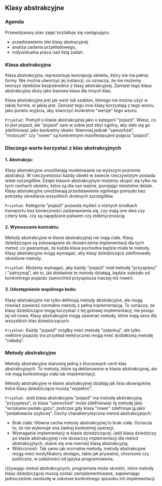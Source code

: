 ## Klasy abstrakcyjne

### Agenda
Przewidywany plan zajęć kształtuje się następująco:
* przedstawienie idei klasy abstracyjnej
* analiza zadania przykładowego,
* indywidualna praca nad listą zadań.

### Klasa abstrakcyjna
Klasa abstrakcyjna, reprezentuje koncepcję obiektu, który nie ma pełnej formy. 
Nie można utworzyć jej instancji, co oznacza, że nie możemy tworzyć obiektów bezpośrednio z klasy abstrakcyjnej. Zamiast tego klasa abstrakcyjna służy jako bazowa klasa dla innych klas.

Klasa abstrakcyjna jest jak wzór lub szablon, którego nie można użyć w takiej formie, w jakiej jest. Zamiast tego inne klasy korzystają z tego wzoru jako punktu wyjścia, aby stworzyć konkretne "wersje" tego wzoru.

`Przykład:` Pomyśl o klasie abstrakcyjnej jako o kategorii "pojazd". Wiesz, co to jest pojazd, ale "pojazd" sam w sobie jest zbyt ogólny, aby dało się go zdefiniować jako konkretny obiekt. Niemniej jednak "samochód", "motocykl" czy "rower" są konkretnymi manifestacjami pojęcia "pojazd".

### Dlaczego warto korzystać z klas abstrakcyjnych

#### 1. Abstrakcja: 

Klasy abstrakcyjne umożliwiają modelowanie na wyższym poziomie abstrakcji. W rzeczywistości każdy obiekt w świecie rzeczywistym posiada wiele szczegółów. Dzięki klasom abstrakcyjnym możemy skupić się tylko na tych cechach obiektu, które są dla nas ważne, pomijając nieistotne detale.
Klasy abstrakcyjne umożliwiają przedstawienie ogólnego pomysłu bez potrzeby określania wszystkich drobnych szczegółów.

`Przykład:` Kategoria "pojazd" pozwala myśleć o różnych środkach transportu bez konieczności zastanawiania się, czy mają one dwa czy cztery koła, czy są napędzane paliwem czy elektrycznością.

#### 2. Wymuszanie kontraktu: 

Metody abstrakcyjne w klasie abstrakcyjnej nie mają ciała. Klasy dziedziczące są zobowiązane do dostarczenia implementacji dla tych metod, co gwarantuje, że każda klasa pochodna będzie miała te metody.
Klasy abstrakcyjne mogą wymagać, aby klasy dziedziczące zdefiniowały określone metody.

`Przykład:` Możemy wymagać, aby każdy "pojazd" miał metodę "przyspiesz" i "zatrzymaj", ale to, jak dokładnie te metody działają, będzie zależało od konkretnego pojazdu (samochód przyspiesza inaczej niż rower).

#### 3. Udostępnianie wspólnego kodu: 
Klasy abstrakcyjne nie tylko definiują metody abstrakcyjne, ale mogą również zawierać normalne metody z pełną implementacją. To oznacza, że klasy dziedziczące mogą korzystać z tej gotowej implementacji, nie pisząc jej od nowa.
Klasy abstrakcyjne mogą zawierać metody, które mają sens dla wszystkich klas dziedziczących.

`Przykład:` Każdy "pojazd" mógłby mieć metodę "zatankuj", ale tylko niektóre pojazdy (na przykład elektryczne) mogą mieć dodatkową metodę "naładuj".

### Metody abstrakcyjne 

Metody abstrakcyjne stanowią jedną z kluczowych cech klas abstrakcyjnych. To metody, które są deklarowane w klasie abstrakcyjnej, ale nie mają konkretnego ciała lub implementacji.

Metody abstrakcyjne w klasie abstrakcyjnej działają jak lista obowiązków, które klasy dziedziczące muszą "wypełnić".

`Przykład:` Jeśli klasa abstrakcyjna "pojazd" ma metodę abstrakcyjną "przyspiesz", to klasa "samochód" może zdefiniować tę metodę jako "wciskanie pedału gazu", podczas gdy klasa "rower" zdefiniuje ją jako "pedałowanie szybciej".
Cechy charakterystyczne metod abstrakcyjnych:

* Brak ciała: Główna cecha metody abstrakcyjnej to brak ciała. Oznacza to, że nie wykonuje ona żadnej konkretnej operacji.
* Wymaganie implementacji w klasie dziedziczącej: Jeśli klasa dziedziczy po klasie abstrakcyjnej i nie dostarczy implementacji dla metod abstrakcyjnych, stanie się ona również klasą abstrakcyjną.
* Widoczność: Tak samo jak normalne metody, metody abstrakcyjne mogą mieć modyfikatory dostępu, takie jak prywatne, chronione czy publiczne, w zależności od języka programowania.

Używając metod abstrakcyjnych, programista może określić, które metody klasy dziedziczącej muszą zostać zaimplementowane, zapewniając jednocześnie swobodę w zakresie konkretnego sposobu ich implementacji.